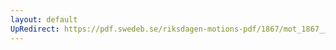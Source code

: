 ```yaml
---
layout: default
UpRedirect: https://pdf.swedeb.se/riksdagen-motions-pdf/1867/mot_1867__fk__00012.pdf
---
```

